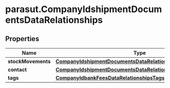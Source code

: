 # parasut.CompanyIdshipmentDocumentsDataRelationships

## Properties
Name | Type | Description | Notes
------------ | ------------- | ------------- | -------------
**stockMovements** | [**CompanyIdshipmentDocumentsDataRelationshipsStockMovements**](CompanyIdshipmentDocumentsDataRelationshipsStockMovements.md) |  | [optional] 
**contact** | [**CompanyIdshipmentDocumentsDataRelationshipsContact**](CompanyIdshipmentDocumentsDataRelationshipsContact.md) |  | [optional] 
**tags** | [**CompanyIdbankFeesDataRelationshipsTags**](CompanyIdbankFeesDataRelationshipsTags.md) |  | [optional] 


